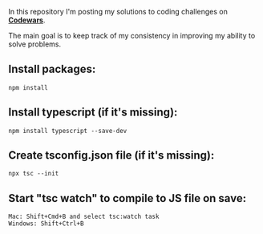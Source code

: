 In this repository I'm posting my solutions to coding challenges on **[Codewars](https://www.codewars.com)**.

The main goal is to keep track of my consistency in improving my ability to solve problems.

## Install packages:
```
npm install
```

## Install typescript (if it's missing):
```
npm install typescript --save-dev
```

## Create tsconfig.json file (if it's missing):
```
npx tsc --init
```

## Start "tsc watch" to compile to JS file on save:
```
Mac: Shift+Cmd+B and select tsc:watch task
Windows: Shift+Ctrl+B
```